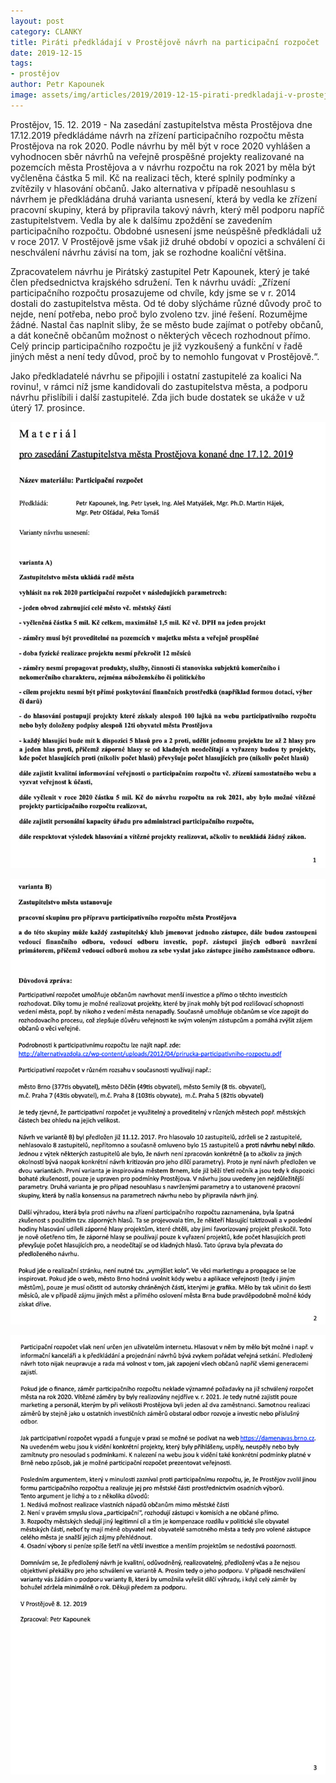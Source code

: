 ```yaml
---
layout: post
category: CLANKY
title: Piráti předkládají v Prostějově návrh na participační rozpočet
date: 2019-12-15
tags: 
- prostějov
author: Petr Kapounek
image: assets/img/articles/2019/2019-12-15-pirati-predkladaji-v-prostejove-navrh-na-participacni-rozpocet.jpg  #751x422 pixelu
---
```

Prostějov, 15. 12. 2019 - Na zasedání zastupitelstva města Prostějova dne 17.12.2019 předkládáme návrh na zřízení participačního rozpočtu města Prostějova na rok 2020. Podle návrhu by měl být v roce 2020 vyhlášen a vyhodnocen sběr návrhů na veřejně prospěšné projekty realizované na pozemcích města Prostějova a v návrhu rozpočtu na rok 2021 by měla být vyčleněna částka 5 mil. Kč na realizaci těch, které splnily podmínky a zvítězily v hlasování občanů. Jako alternativa v případě nesouhlasu s návrhem je předkládána druhá varianta usnesení, která by vedla ke zřízení pracovní skupiny, která by připravila takový návrh, který měl podporu napříč zastupitelstvem. Vedla by ale k dalšímu zpoždění se zavedením participačního rozpočtu. Obdobné usnesení jsme neúspěšně předkládali už v roce 2017. V Prostějově jsme však již druhé období v opozici a schválení či neschválení návrhu závisí na tom, jak se rozhodne koaliční většina.

Zpracovatelem návrhu je Pirátský zastupitel Petr Kapounek, který je také člen předsednictva krajského sdružení. Ten k návrhu uvádí: „Zřízení participačního rozpočtu prosazujeme od chvíle, kdy jsme se v r. 2014 dostali do zastupitelstva města. Od té doby slýcháme různé důvody proč to nejde, není potřeba, nebo proč bylo zvoleno tzv. jiné řešení. Rozumějme žádné. Nastal čas naplnit sliby, že se město bude zajímat o potřeby občanů, a dát konečně občanům možnost o některých věcech rozhodnout přímo. Celý princip participačního rozpočtu je již vyzkoušený a funkční v řadě jiných měst a není tedy důvod, proč by to nemohlo fungovat v Prostějově.“.

Jako předkladatelé návrhu se připojili i ostatní zastupitelé za koalici Na rovinu!, v rámci níž jsme kandidovali do zastupitelstva města, a podporu návrhu přislíbili i další zastupitelé. Zda jich bude dostatek se ukáže v už úterý 17. prosince.

![Návrh na participační rozpočet - strana 1](/assets/img/miscellaneous/pirati-predkladaji-v-prostejove-navrh-na-participacni-rozpocet-1.jpg)

![Návrh na participační rozpočet - strana 2](/assets/img/miscellaneous/pirati-predkladaji-v-prostejove-navrh-na-participacni-rozpocet-2.jpg)

![Návrh na participační rozpočet - strana 3](/assets/img/miscellaneous/pirati-predkladaji-v-prostejove-navrh-na-participacni-rozpocet-3.jpg)